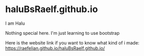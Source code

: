 # haluBsRaelf.github.io
I am Halu

Nothing special here. I'm just learning to use bootstrap 

Here is the website link if you want to know what kind of i made: 
https://raefelian.github.io/haluBsRaelf.github.io/
